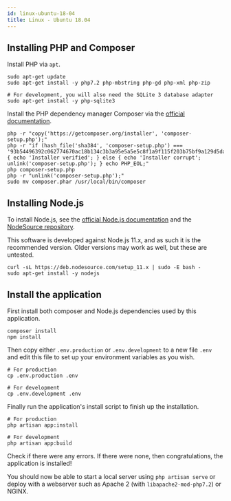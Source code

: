 ```yaml
---
id: linux-ubuntu-18-04
title: Linux - Ubuntu 18.04
---
```


## Installing PHP and Composer

Install PHP via `apt`.

```shell
sudo apt-get update
sudo apt-get install -y php7.2 php-mbstring php-gd php-xml php-zip

# For development, you will also need the SQLite 3 database adapter
sudo apt-get install -y php-sqlite3
```

Install the PHP dependency manager Composer via the [official documentation](https://getcomposer.org/).

```shell
php -r "copy('https://getcomposer.org/installer', 'composer-setup.php');"
php -r "if (hash_file('sha384', 'composer-setup.php') === '93b54496392c062774670ac18b134c3b3a95e5a5e5c8f1a9f115f203b75bf9a129d5daa8ba6a13e2cc8a1da0806388a8') { echo 'Installer verified'; } else { echo 'Installer corrupt'; unlink('composer-setup.php'); } echo PHP_EOL;"
php composer-setup.php
php -r "unlink('composer-setup.php');"
sudo mv composer.phar /usr/local/bin/composer
```

## Installing Node.js

To install Node.js, see the [official Node.js documentation](https://nodejs.org/en/download/package-manager/#debian-and-ubuntu-based-linux-distributions-enterprise-linux-fedora-and-snap-packages) and the [NodeSource repository](https://github.com/nodesource/distributions/blob/master/README.md).

This software is developed against Node.js 11.x, and as such it is the recommended version. Older versions may work as well, but these are untested.

```shell
curl -sL https://deb.nodesource.com/setup_11.x | sudo -E bash -
sudo apt-get install -y nodejs
```

## Install the application

First install both composer and Node.js dependencies used by this application.

```shell
composer install
npm install
```

Then copy either `.env.production` or `.env.development` to a new file `.env` and edit this file to set up your environment variables as you wish.

```shell
# For production
cp .env.production .env

# For development
cp .env.development .env
```

Finally run the application's install script to finish up the installation.

```shell
# For production
php artisan app:install

# For development
php artisan app:build
```

Check if there were any errors. If there were none, then congratulations, the application is installed!

You should now be able to start a local server using `php artisan serve` or deploy with a webserver such as Apache 2 (with `libapache2-mod-php7.2`) or NGINX.
